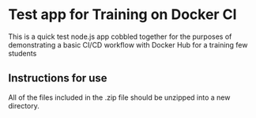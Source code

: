 # Test app for Training on Docker CI

This is a quick test node.js app cobbled together for the purposes of demonstrating a basic CI/CD workflow with Docker Hub for a training few students

## Instructions for use

All of the files included in the .zip file should be unzipped into a new directory.

